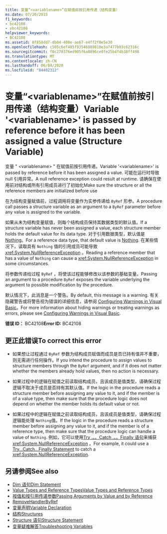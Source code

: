 ```yaml
---
title: 变量“<variablename>”在赋值前按引用传递（结构变量）
ms.date: 07/20/2015
f1_keywords:
- bc42108
- vbc42108
helpviewer_keywords:
- BC42108
ms.assetid: 8f858dd7-db04-408e-ae67-e4ff2f0e5e30
ms.openlocfilehash: c505c6ef485f93546889810e3a7477b03c62316c
ms.sourcegitcommit: f8c270376ed905f6a8896ce0fe25b4f4b38ff498
ms.translationtype: MT
ms.contentlocale: zh-CN
ms.lasthandoff: 06/04/2020
ms.locfileid: "84402312"
---
```

# <a name="variable-variablename-is-passed-by-reference-before-it-has-been-assigned-a-value-structure-variable"></a><span data-ttu-id="0a0ee-102">变量“\<variablename>”在赋值前按引用传递（结构变量）</span><span class="sxs-lookup"><span data-stu-id="0a0ee-102">Variable '\<variablename>' is passed by reference before it has been assigned a value (Structure Variable)</span></span>
<span data-ttu-id="0a0ee-103">变量 " \<variablename> " 在赋值前按引用传递。</span><span class="sxs-lookup"><span data-stu-id="0a0ee-103">Variable '\<variablename>' is passed by reference before it has been assigned a value.</span></span> <span data-ttu-id="0a0ee-104">可能在运行时导致 null 引用异常。</span><span class="sxs-lookup"><span data-stu-id="0a0ee-104">A null reference exception could result at runtime.</span></span> <span data-ttu-id="0a0ee-105">请确保在使用前对结构或所有引用成员进行了初始化</span><span class="sxs-lookup"><span data-stu-id="0a0ee-105">Make sure the structure or all the reference members are initialized before use</span></span>  
  
 <span data-ttu-id="0a0ee-106">在为结构变量赋值前，过程调用将变量作为实参传递给 `ByRef` 形参。</span><span class="sxs-lookup"><span data-stu-id="0a0ee-106">A procedure call passes a structure variable as an argument to a `ByRef` parameter before any value is assigned to the variable.</span></span>  
  
 <span data-ttu-id="0a0ee-107">如果从未为结构变量赋值，则每个结构成员保持其数据类型的默认值。</span><span class="sxs-lookup"><span data-stu-id="0a0ee-107">If a structure variable has never been assigned a value, each structure member holds the default value for its data type.</span></span> <span data-ttu-id="0a0ee-108">对于引用数据类型，默认值是 [Nothing](../language-reference/nothing.md)。</span><span class="sxs-lookup"><span data-stu-id="0a0ee-108">For a reference data type, that default value is [Nothing](../language-reference/nothing.md).</span></span> <span data-ttu-id="0a0ee-109">在某些情况下，读取具有 `Nothing` 值的引用成员可能导致 <xref:System.NullReferenceException> 。</span><span class="sxs-lookup"><span data-stu-id="0a0ee-109">Reading a reference member that has a value of `Nothing` can cause a <xref:System.NullReferenceException> in some circumstances.</span></span>  
  
 <span data-ttu-id="0a0ee-110">将参数传递给过程 `ByRef` ，将使该过程能够修改以该参数的基础变量。</span><span class="sxs-lookup"><span data-stu-id="0a0ee-110">Passing an argument to a procedure `ByRef` exposes the variable underlying the argument to possible modification by the procedure.</span></span>  
  
 <span data-ttu-id="0a0ee-111">默认情况下，此消息是一个警告。</span><span class="sxs-lookup"><span data-stu-id="0a0ee-111">By default, this message is a warning.</span></span> <span data-ttu-id="0a0ee-112">有关隐藏警告或将警告视为错误的详细信息，请参阅 [Configuring Warnings in Visual Basic](/visualstudio/ide/configuring-warnings-in-visual-basic)。</span><span class="sxs-lookup"><span data-stu-id="0a0ee-112">For more information about hiding warnings or treating warnings as errors, please see [Configuring Warnings in Visual Basic](/visualstudio/ide/configuring-warnings-in-visual-basic).</span></span>  
  
 <span data-ttu-id="0a0ee-113">**错误 ID：** BC42108</span><span class="sxs-lookup"><span data-stu-id="0a0ee-113">**Error ID:** BC42108</span></span>  
  
## <a name="to-correct-this-error"></a><span data-ttu-id="0a0ee-114">更正此错误</span><span class="sxs-lookup"><span data-stu-id="0a0ee-114">To correct this error</span></span>  
  
- <span data-ttu-id="0a0ee-115">如果想让过程通过 `ByRef` 参数为结构成员赋值而成员是否已持有值并不重要，则无需进行任何操作。</span><span class="sxs-lookup"><span data-stu-id="0a0ee-115">If you intend the procedure to assign values to structure members through the `ByRef` argument, and if it does not matter whether the members already hold values, then no action is necessary.</span></span>  
  
- <span data-ttu-id="0a0ee-116">如果过程中的逻辑在赋值之前读取结构成员，且该成员是值类型，请确保过程逻辑不取决于成员是否持有其默认值。</span><span class="sxs-lookup"><span data-stu-id="0a0ee-116">If the logic in the procedure reads a structure member before assigning any value to it, and if the member is of a value type, then make sure that the procedure logic does not depend on whether the member holds its default value or not.</span></span>  
  
- <span data-ttu-id="0a0ee-117">如果过程中的逻辑在赋值之前读取结构成员，且该成员是值类型，请确保过程逻辑能处理 `Nothing`值。</span><span class="sxs-lookup"><span data-stu-id="0a0ee-117">If the logic in the procedure reads a structure member before assigning any value to it, and if the member is of a reference type, then make sure that the procedure logic can handle a value of `Nothing`.</span></span> <span data-ttu-id="0a0ee-118">例如，它可以使用[Try .。。Catch .。。Finally 语句](../language-reference/statements/try-catch-finally-statement.md)来捕获 <xref:System.NullReferenceException> 。</span><span class="sxs-lookup"><span data-stu-id="0a0ee-118">For example, it could use a [Try...Catch...Finally Statement](../language-reference/statements/try-catch-finally-statement.md) to catch a <xref:System.NullReferenceException>.</span></span>  
  
## <a name="see-also"></a><span data-ttu-id="0a0ee-119">另请参阅</span><span class="sxs-lookup"><span data-stu-id="0a0ee-119">See also</span></span>

- [<span data-ttu-id="0a0ee-120">Dim 语句</span><span class="sxs-lookup"><span data-stu-id="0a0ee-120">Dim Statement</span></span>](../language-reference/statements/dim-statement.md)
- [<span data-ttu-id="0a0ee-121">Value Types and Reference Types</span><span class="sxs-lookup"><span data-stu-id="0a0ee-121">Value Types and Reference Types</span></span>](../programming-guide/language-features/data-types/value-types-and-reference-types.md)
- [<span data-ttu-id="0a0ee-122">按值和按引用传递参数</span><span class="sxs-lookup"><span data-stu-id="0a0ee-122">Passing Arguments by Value and by Reference</span></span>](../programming-guide/language-features/procedures/passing-arguments-by-value-and-by-reference.md)
- [<span data-ttu-id="0a0ee-123">RemoveHandler</span><span class="sxs-lookup"><span data-stu-id="0a0ee-123">ByRef</span></span>](../language-reference/modifiers/byref.md)
- [<span data-ttu-id="0a0ee-124">变量声明</span><span class="sxs-lookup"><span data-stu-id="0a0ee-124">Variable Declaration</span></span>](../programming-guide/language-features/variables/variable-declaration.md)
- [<span data-ttu-id="0a0ee-125">结构</span><span class="sxs-lookup"><span data-stu-id="0a0ee-125">Structures</span></span>](../programming-guide/language-features/data-types/structures.md)
- [<span data-ttu-id="0a0ee-126">Structure 语句</span><span class="sxs-lookup"><span data-stu-id="0a0ee-126">Structure Statement</span></span>](../language-reference/statements/structure-statement.md)
- [<span data-ttu-id="0a0ee-127">变量疑难解答</span><span class="sxs-lookup"><span data-stu-id="0a0ee-127">Troubleshooting Variables</span></span>](../programming-guide/language-features/variables/troubleshooting-variables.md)
